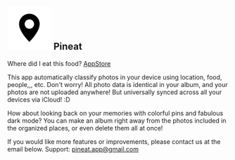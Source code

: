 ## ![This is an image](/100.png) Pineat

Where did I eat this food?
[AppStore](https://apps.apple.com/kr/app/핀잇/id1599204194)


This app automatically classify photos in your device using location, food, people,,, etc. 
Don't worry! All photo data is identical in your album, and your photos are not uploaded anywhere!
But universally synced across all your devices via iCloud! :D

How about looking back on your memories with colorful pins and fabulous dark mode?
You can make an album right away from the photos included in the organized places, or even delete them all at once!

If you would like more features or improvements, please contact us at the email below.
Support: [pineat.app@gmail.com](pineat.app@gmail.com)

